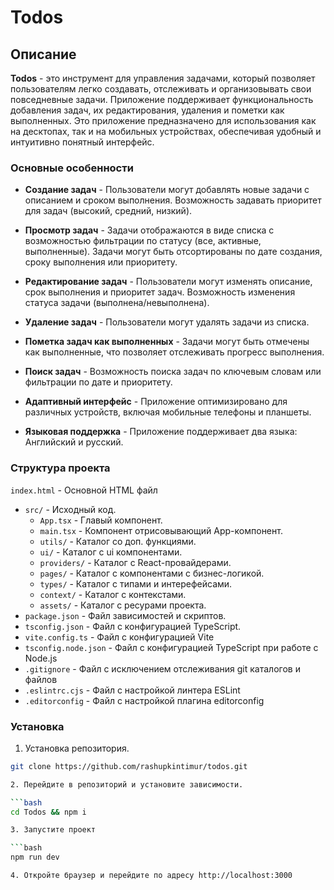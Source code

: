 # Todos

## Описание

**Todos** - это инструмент для управления задачами, который позволяет пользователям легко создавать, отслеживать и организовывать свои повседневные задачи. Приложение поддерживает функциональность добавления задач, их редактирования, удаления и пометки как выполненных. Это приложение предназначено для использования как на десктопах, так и на мобильных устройствах, обеспечивая удобный и интуитивно понятный интерфейс.

### Основные особенности

- **Создание задач** - Пользователи могут добавлять новые задачи с описанием и сроком выполнения.
  Возможность задавать приоритет для задач (высокий, средний, низкий).

- **Просмотр задач** - Задачи отображаются в виде списка с возможностью фильтрации по статусу (все, активные, выполненные).
  Задачи могут быть отсортированы по дате создания, сроку выполнения или приоритету.

- **Редактирование задач** - Пользователи могут изменять описание, срок выполнения и приоритет задач. Возможность изменения статуса задачи (выполнена/невыполнена).

- **Удаление задач** - Пользователи могут удалять задачи из списка.

- **Пометка задач как выполненных** - Задачи могут быть отмечены как выполненные, что позволяет отслеживать прогресс выполнения.

- **Поиск задач** - Возможность поиска задач по ключевым словам или фильтрации по дате и приоритету.

- **Адаптивный интерфейс** - Приложение оптимизировано для различных устройств, включая мобильные телефоны и планшеты.

- **Языковая поддержка** - Приложение поддерживает два языка: Английский и русский.

### Структура проекта

`index.html` - Основной HTML файл

- `src/` - Исходный код.
  - `App.tsx` - Главый компонент.
  - `main.tsx` - Компонент отрисовывающий App-компонент.
  - `utils/` - Каталог со доп. функциями.
  - `ui/` - Каталог с ui компонентами.
  - `providers/` - Каталог с React-провайдерами.
  - `pages/` - Каталог с компонентами с бизнес-логикой.
  - `types/` - Каталог с типами и интерефейсами.
  - `context/` - Каталог с контекстами.
  - `assets/` - Каталог с ресурами проекта.
- `package.json` - Файл зависимостей и скриптов.
- `tsconfig.json` - Файл с конфигурацией TypeScript.
- `vite.config.ts` - Файл с конфигурацией Vite
- `tsconfig.node.json` - Файл с конфигурацией TypeScript при работе с Node.js
- `.gitignore` - Файл с исключением отслеживания git каталогов и файлов
- `.eslintrc.cjs` - Файл с настройкой линтера ESLint
- `.editorconfig` - Файл с настройкой плагина editorconfig

### Установка

1. Установка репозитория.

````bash
git clone https://github.com/rashupkintimur/todos.git

2. Перейдите в репозиторий и установите зависимости.

```bash
cd Todos && npm i

3. Запустите проект

```bash
npm run dev

4. Откройте браузер и перейдите по адресу http://localhost:3000
````
